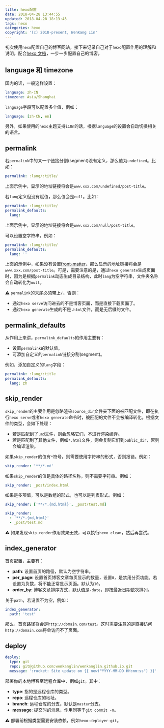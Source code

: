 ```yaml
---
title: hexo配置
date: 2018-04-28 13:44:55
updated: 2018-04-28 18:13:43
tags: hexo
categories: hexo
copyright: '(c) 2018-present, WenKang Lin'
---
```


初次使用`hexo`配置自己的博客网站，接下来记录自己对于`hexo`配置作用的理解和说明。配合[hexo 文档](https://hexo.io/docs/)，一步一步配置自己的博客。

<!-- more -->

## language 和 timezone

国内的话，一般这样设置：

```yml
language: zh-CN
timezone: Asia/Shanghai
```

`language`字段可以配置多个值，例如：

```yml
language: [zh-CN, en]
```

另外，如果使用的`hexo`主题支持`i18n`的话，根据`language`的设置会自动切换相关的语言。

## permalink

若`permalink`中的某一个链接分割(segment)没有定义，那么值为`undefined`。比如：

```yml
permalink: :lang/:title/
```

上面示例中，显示的地址链接将会是`www.xxx.com/undefined/post-title`。

若`lang`定义但没有赋值，那么值会是`null`。比如：

```yml
permalink: :lang/:title/
permalink_defaults:
  lang:
```

上面示例中，显示的地址链接将会是`www.xxx.com/null/post-title`。

可以设置空字符串，例如：

```yml
permalink: :lang/:title/
permalink_defaults:
  lang: ''
```

上面的示例中，如果没有设置[front-matter](#front-matter)，那么显示的地址链接将会是`www.xxx.com/post-title`。可是，需要注意的是，通过`hexo generate`生成页面时，因为是根据`permalink`动态生成目录结构，此时`lang`为空字符串，文件夹名称会自动转化为`null`。

:warning: `permalink`的末尾必须带上`/`，否则：

* 通过`hexo serve`访问进去的不是博客页面，而是直接下载页面了。
* 通过`hexo generate`生成的不是`.html`文件，而是无后缀的文件。

## permalink_defaults

从作用上来讲，`permalink_defaults`的作用主要有：

* 设置`permalink`的默认值。
* 可添加自定义的`permalink`链接分割(segment)。

例如，添加自定义的`lang`字段：

```yml
permalink: :lang/:title
permalink_defaults:
  lang: zh
```

## skip_render

`skip_render`的主要作用是忽略渲染`source_dir`文件夹下面的被匹配文件，即在执行`hexo serve`或者`hexo generate`命令时，被匹配的文件不会被编译转化。根据文件的类型，会如下处理：

* 若是匹配到了`.md`文件，则会忽略它们，不进行渲染编译。
* 若是匹配到了其他文件，例如`*.html`文件，则会复制它们到`public_dir`，否则会编译渲染。

如果`skip_render`的值有`*`符号，则需要使用字符串的形式，否则报错。例如：

```yml
skip_render: '**/*.md'
```

如果`skip_render`的值是具体的路径名称，则不需要字符串。例如：

```yml
skip_render: _post/index.html
```

如果是多项值，可以是数组的形式，也可以是列表形式。例如：

```yml
skip_render: ['**/*.{md,html}', _post/test.md]
```

```yml
skip_render:
  - '**/*.{md,html}'
  - _post/test.md
```

:warning: 如果发现`skip_render`作用效果无效，可以执行`hexo clean`，然后再尝试。

## index_generator

首页配置，主要有：

* **path**: 设置首页的路径，默认为空字符串。
* **per_page**: 设置首页博客文章每页显示的数量，设置`0`，是禁用分页功能。若设置为负数，将不能正常显示页面。默认为`10`。
* **order_by**: 博客文章排序方式，默认值是`-date`，即按最近日期依次排列。

关于`path`，若设置不为空，例如：

```yml
index_generator:
  path: 'test'
```

那么，首页路径将会是`http://domain.com/test`。这时需要注意的是直接访问`http://domain.com`将会访问不了页面。

## deploy

```yml
deploy:
  type: git
  repo: git@github.com:wenkanglin/wenkanglin.github.io.git
  message: ':rocket: Site update on {{ now("YYYY-MM-DD HH:mm:ss") }}'
```

部署你的本地博客至远程仓库中，例如`git`。其中：

* **type**: 指的是远程仓库的类型。
* **repo**: 远程仓库的地址。
* **branch**: 远程仓库的分支，默认是`master`分支。
* **message**: 提交时的消息，作用同等于`git commit -m`。

:warning: 部署前根据类型需要安装依赖，例如`hexo-deployer-git`。
